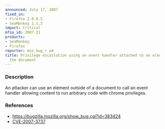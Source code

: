 ```yaml
---
announced: July 17, 2007
fixed_in:
- Firefox 2.0.0.5
- SeaMonkey 1.1.3
impact: Critical
mfsa_id: 2007-21
products:
- SeaMonkey
- Firefox
reporter: moz_bug_r_a4
title: Privilege escallation using an event handler attached to an element not in
  the document
---
```


<h3>Description</h3>

<p>An attacker can use an element outside of a document to call an event handler allowing content to run arbitrary code with chrome privileges.</p>

<h3>References</h3>

<ul>
<li><a href="https://bugzilla.mozilla.org/show_bug.cgi?id=383424">
https://bugzilla.mozilla.org/show_bug.cgi?id=383424</a></li>

<li><a class="ex-ref" href="http://nvd.nist.gov/nvd.cfm?cvename=CVE-2007-3737">CVE-2007-3737</a></li>
</ul>



